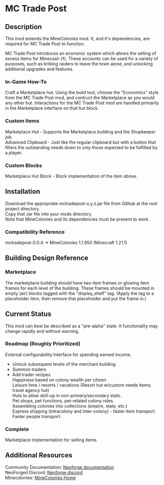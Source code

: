 # MC Trade Post  

## Description

This mod extends the MineColonies mod.  It, and it's dependencies, are required for MC Trade Post to function.

MC Trade Post introduces an economic system which allows the selling of excess items for Minecash (‡). These accounts can be used for a variety of purposes, such as bribing raiders to leave the town alone, and unlocking additional upgrades and features.  

### In-Game How-To

Craft a Marketplace hut. Using the build tool, choose the "Economics" style from the MC Trade Post mod, and contruct the Marketplace as you would any other hut. Interactions for the MC Trade Post mod are handled primarily in the Marketplace interface on that hut block.  

### Custom Items

Marketplace Hut - Supports the Marketplace building and the Shopkeeper job.  
Advanced Clipboard - Just like the regular clipboard but with a button that filters the outstanding needs down to only those expected to be fulfilled by a player.  

### Custom Blocks

Marketplace Hut Block - Block implementation of the item above.  

## Installation

Download the appropriate mctradepost-x.y.z.jar file from Github at the root project directory.  
Copy that Jar file into your mods directory.  
Note that MineColonies and its dependencies must be present to work.  

### Compatibility Reference

mctradepost-0.0.4 -> MineColonies 1.1.950 (Minecraft 1.21.1)  

## Building Design Reference
### Marketplace
The marketplace building should have two item frames or glowing item frames for each level of the building.
These frames should be mounted in empty (air) blocks tagged with the "display_shelf" tag.  (Apply the tag to a placeholder item, then remove that placeholder and put the frame in.)


## Current Status

This mod can best be described as a "pre-alpha" state. It functionality may change rapidly and without warning.

### Roadmap (Roughly Prioritized)
External configurability
Interface for spending earned income.  
- Unlock subsequent levels of the merchant building  
- Summon traders  
- Add trader recipes  
Happiness based on colony wealth per citizen  
Leisure time / resorts / vacations (Resort hut w/custom needs items; travel agency hut)  
Huts to allow skill-up in non-primary/secondary stats.  
Pet shops, pet functions, pet-related colony roles.  
Assembling colonies into collections (empire, state, etc.)  
Express shipping (intracolony and inter-colony) - faster item transport. Faster people transport.  

### Complete

Marketplace implementation for selling items.  


## Additional Resources

Community Documentation: [Neoforge documentation](https://docs.neoforged.net/)  
NeoForged Discord: [Neoforge discord](https://discord.neoforged.net/)  
Minecolonies: [MineColonies Home](https://minecolonies.com/)  
